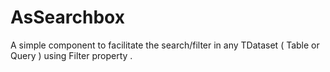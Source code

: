 # AsSearchbox
A simple component to facilitate the search/filter in any TDataset ( Table or Query ) using Filter property . 

